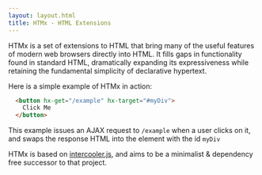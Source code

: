 ```yaml
---
layout: layout.html
title: HTMx - HTML Extensions
---
```


HTMx is a set of extensions to HTML that bring many of the useful features of modern web browsers directly
into HTML. It fills gaps in functionality found in standard HTML, dramatically expanding its expressiveness while
retaining the fundamental simplicity of declarative hypertext.</p>

Here is a simple example of HTMx in action:

``` html
  <button hx-get="/example" hx-target="#myDiv">
    Click Me
  </button>
```

This example issues an AJAX request to <code>/example</code> when a user clicks on it, and swaps the response
HTML into the element with the id `myDiv`

HTMx is based on [intercooler.js](http://intercoolerjs.org), and aims to be a minimalist &amp;
dependency free successor to that project.
